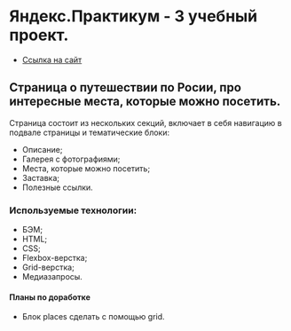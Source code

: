 # Яндекс.Практикум - 3 учебный проект.
* [Ссылка на сайт](https://aleksandrasemikozova.github.io/russian-travel/ "Путешествия по России")

## Страница о путешествии по Росии, про интересные места, которые можно посетить.
Страница состоит из нескольких секций, включает в себя навигацию в подвале страницы и тематические блоки:
* Описание;
* Галерея с фотографиями;
* Места, которые можно посетить;
* Заставка;
* Полезные ссылки.

### Используемые технологии:
 * БЭМ;
 * HTML;
 * CSS;
 * Flexbox-верстка;
 * Grid-верстка;
 * Медиазапросы.

 #### Планы по доработке
 * Блок places сделать с помощью grid.

